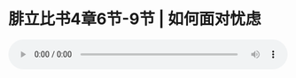 # 腓立比书4章6节-9节 | 如何面对忧虑

<audio style="width: 100%;" preload="false" controls controlslist="nodownload"><source src="http://file.simai.life/audio/mp3/2020/200216_001.mp3" type="audio/mpeg">Your browser does not support the audio element.</audio>


